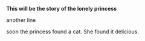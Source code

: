 __This will be the story of the lonely princess__

another line

soon the princess found a cat.  She found it delicious.
